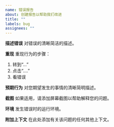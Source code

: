 ```yaml
---
name: 错误报告
about: 创建报告以帮助我们改进
title: ""
labels: bug
assignees: ""
---
```


**描述错误**
对错误的清晰简洁的描述。

**重现**
重现行为的步骤：

1. 转到“...”
2. 点击“....”
3. 看错误

**预期行为**
对您期望发生的事情的清晰简明描述。

**截图**
如果适用，请添加屏幕截图以帮助解释您的问题。

**环境**
发生错误时的运行环境。

**附加上下文**
在此处添加有关该问题的任何其他上下文。

